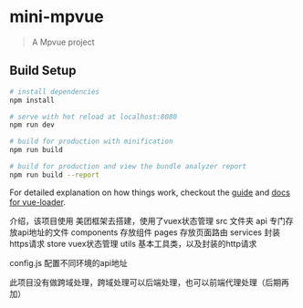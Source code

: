 # mini-mpvue

> A Mpvue project

## Build Setup

``` bash
# install dependencies
npm install

# serve with hot reload at localhost:8080
npm run dev

# build for production with minification
npm run build

# build for production and view the bundle analyzer report
npm run build --report
```

For detailed explanation on how things work, checkout the [guide](http://vuejs-templates.github.io/webpack/) and [docs for vue-loader](http://vuejs.github.io/vue-loader).


介绍，该项目使用 美团框架去搭建，使用了vuex状态管理
src 文件夹
api  专门存放api地址的文件
components 存放组件
pages 存放页面路由
services 封装https请求
store vuex状态管理
utils 基本工具类，以及封装的http请求


config.js  配置不同环境的api地址

此项目没有做跨域处理，跨域处理可以后端处理，也可以前端代理处理（后期再加）
